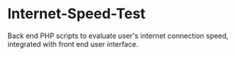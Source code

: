 # Internet-Speed-Test

Back end PHP scripts to evaluate user's internet connection speed, integrated with front end user interface. 
